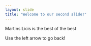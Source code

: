 ```yaml
---
layout: slide
title: "Welcome to our second slide!"
---
```

Martins Licis is the best of the best

Use the left arrow to go back!

